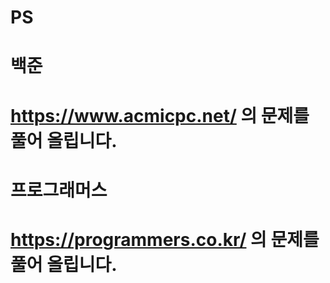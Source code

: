 # PS
# 백준
# https://www.acmicpc.net/ 의 문제를 풀어 올립니다.
# 프로그래머스
# https://programmers.co.kr/ 의 문제를 풀어 올립니다.
